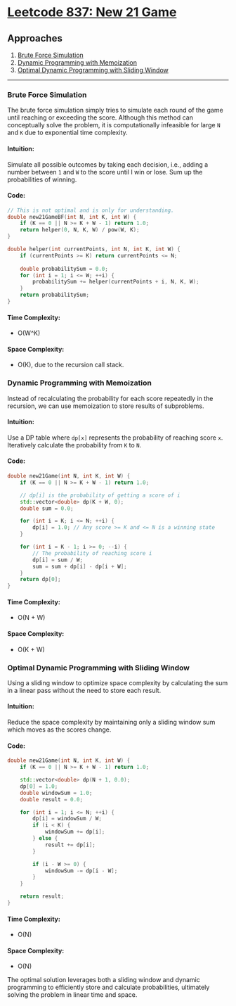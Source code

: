 # [Leetcode 837: New 21 Game](https://leetcode.com/problems/new-21-game/)

## Approaches
1. [Brute Force Simulation](#brute-force-simulation)
2. [Dynamic Programming with Memoization](#dynamic-programming-with-memoization)
3. [Optimal Dynamic Programming with Sliding Window](#optimal-dynamic-programming-with-sliding-window)

---

### Brute Force Simulation

The brute force simulation simply tries to simulate each round of the game until reaching or exceeding the score. Although this method can conceptually solve the problem, it is computationally infeasible for large `N` and `K` due to exponential time complexity.

#### Intuition:
Simulate all possible outcomes by taking each decision, i.e., adding a number between `1` and `W` to the score until I win or lose. Sum up the probabilities of winning.

#### Code:
```cpp
// This is not optimal and is only for understanding.
double new21GameBF(int N, int K, int W) {
    if (K == 0 || N >= K + W - 1) return 1.0;
    return helper(0, N, K, W) / pow(W, K);
}

double helper(int currentPoints, int N, int K, int W) {
    if (currentPoints >= K) return currentPoints <= N;
    
    double probabilitySum = 0.0;
    for (int i = 1; i <= W; ++i) {
        probabilitySum += helper(currentPoints + i, N, K, W);
    }
    return probabilitySum;
}
```
#### Time Complexity: 
- O(W^K)
#### Space Complexity: 
- O(K), due to the recursion call stack.

### Dynamic Programming with Memoization

Instead of recalculating the probability for each score repeatedly in the recursion, we can use memoization to store results of subproblems.

#### Intuition:
Use a DP table where `dp[x]` represents the probability of reaching score `x`. Iteratively calculate the probability from `K` to `N`.

#### Code:
```cpp
double new21Game(int N, int K, int W) {
    if (K == 0 || N >= K + W - 1) return 1.0;

    // dp[i] is the probability of getting a score of i
    std::vector<double> dp(K + W, 0);
    double sum = 0.0;

    for (int i = K; i <= N; ++i) {
        dp[i] = 1.0; // Any score >= K and <= N is a winning state
    }

    for (int i = K - 1; i >= 0; --i) {
        // The probability of reaching score i
        dp[i] = sum / W;
        sum = sum + dp[i] - dp[i + W];
    }
    return dp[0];
}
```
#### Time Complexity: 
- O(N + W)
#### Space Complexity: 
- O(K + W)

### Optimal Dynamic Programming with Sliding Window

Using a sliding window to optimize space complexity by calculating the sum in a linear pass without the need to store each result.

#### Intuition:
Reduce the space complexity by maintaining only a sliding window sum which moves as the scores change.

#### Code:
```cpp
double new21Game(int N, int K, int W) {
    if (K == 0 || N >= K + W - 1) return 1.0;

    std::vector<double> dp(N + 1, 0.0);
    dp[0] = 1.0;
    double windowSum = 1.0;
    double result = 0.0;

    for (int i = 1; i <= N; ++i) {
        dp[i] = windowSum / W;
        if (i < K) {
            windowSum += dp[i];
        } else {
            result += dp[i];
        }

        if (i - W >= 0) {
            windowSum -= dp[i - W];
        }
    }

    return result;
}
```
#### Time Complexity: 
- O(N)
#### Space Complexity: 
- O(N)

The optimal solution leverages both a sliding window and dynamic programming to efficiently store and calculate probabilities, ultimately solving the problem in linear time and space.

